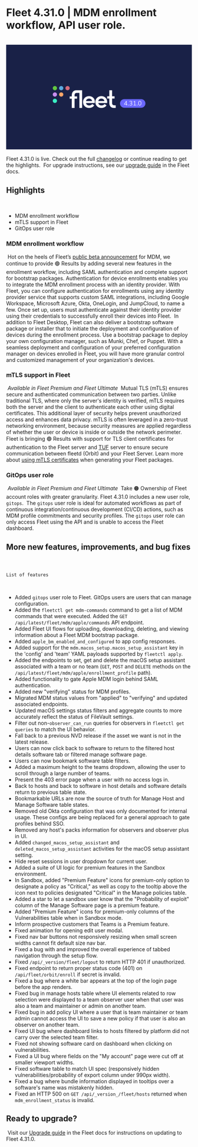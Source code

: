 # Fleet 4.31.0 | MDM enrollment workflow, API user role.
​
![Fleet 4.31.0](../website/assets/images/articles/fleet-4.31.0-1600x900@2x.png)

Fleet 4.31.0 is live. Check out the full [changelog](https://github.com/fleetdm/fleet/releases/tag/fleet-v4.31.0) or continue reading to get the highlights.
​
For upgrade instructions, see our [upgrade guide](https://fleetdm.com/docs/deploying/upgrading-fleet) in the Fleet docs.
​
​
## Highlights
​
​
​
* MDM enrollment workflow
* mTLS support in Fleet
* GitOps user role
​
​
### MDM enrollment workflow
​
Hot on the heels of Fleet’s [public beta announcement](https://fleetdm.com/releases/fleet-introduces-mdm) for MDM, we continue to provide 🟢 Results by adding several new features in the enrollment workflow, including SAML authentication and complete support for bootstrap packages.
​
Authentication for device enrollments enables you to integrate the MDM enrollment process with an identity provider. With Fleet, you can configure authentication for enrollments using any identity provider service that supports custom SAML integrations, including Google Workspace, Microsoft Azure, Okta, OneLogin, and JumpCloud, to name a few. Once set up, users must authenticate against their identity provider using their credentials to successfully enroll their devices into Fleet. 
​
In addition to Fleet Desktop, Fleet can also deliver a bootstrap software package or installer that to initiate the deployment and configuration of devices during the enrollment process. Use a bootstrap package to deploy your own configuration manager, such as Munki, Chef, or Puppet. With a seamless deployment and configuration of your preferred configuration manager on devices enrolled in Fleet, you will have more granular control and customized management of your organization's devices.
​
​
### mTLS support in Fleet
​
_Available in Fleet Premium and Fleet Ultimate_
​
Mutual TLS (mTLS) ensures secure and authenticated communication between two parties. Unlike traditional TLS, where only the server's identity is verified, mTLS requires both the server and the client to authenticate each other using digital certificates. This additional layer of security helps prevent unauthorized access and enhances data privacy. mTLS is often leveraged in a zero-trust networking environment, because security measures are applied regardless of whether the user or device is inside or outside the network perimeter.
​
Fleet is bringing 🟢 Results with support for TLS client certificates for authentication to the Fleet server and [TUF](https://theupdateframework.io/) server to ensure secure communication between fleetd (Orbit) and your Fleet Server. Learn more about [using mTLS certificates](https://fleetdm.com/docs/using-fleet/orbit#orbit-mtls-support) when generating your Fleet packages.
​
​
### GitOps user role
​
_Available in Fleet Premium and Fleet Ultimate_
​
Take 🟠 Ownership of Fleet account roles with greater granularity. Fleet 4.31.0 includes a new user role, `gitops`. 
​
The `gitops` user role is ideal for automated workflows as part of continuous integration/continuous development (CI/CD) actions, such as MDM profile commitments and security profiles. The `gitops` user role can only access Fleet using the API and is unable to access the Fleet dashboard.
​
​
## More new features, improvements, and bug fixes
​
​
#### 
    List of features
​
​
​
* Added `gitops` user role to Fleet. GitOps users are users that can manage configuration.
* Added the `fleetctl get mdm-commands` command to get a list of MDM commands that were executed. Added the `GET /api/latest/fleet/mdm/apple/commands` API endpoint.
* Added Fleet UI flows for uploading, downloading, deleting, and viewing information about a Fleet MDM bootstrap package.
* Added `apple_bm_enabled_and_configured` to app config responses.
* Added support for the `mdm.macos_setup.macos_setup_assistant` key in the 'config' and 'team' YAML payloads supported by `fleetctl apply`.
* Added the endpoints to set, get and delete the macOS setup assistant associated with a team or no team (`GET`, `POST` and `DELETE` methods on the `/api/latest/fleet/mdm/apple/enrollment_profile` path).
* Added functionality to gate Apple MDM login behind SAML authentication.
* Added new "verifying" status for MDM profiles.
* Migrated MDM status values from "applied" to "verifying" and updated associated endpoints.
* Updated macOS settings status filters and aggregate counts to more accurately reflect the status of FileVault settings.
* Filter out non-`observer_can_run` queries for observers in `fleetctl get queries` to match the UI behavior.
* Fall back to a previous NVD release if the asset we want is not in the latest release.
* Users can now click back to software to return to the filtered host details software tab or filtered manage software page.
* Users can now bookmark software table filters.
* Added a maximum height to the teams dropdown, allowing the user to scroll through a large number of teams.
* Present the 403 error page when a user with no access logs in.
* Back to hosts and back to software in host details and software details return to previous table state.
* Bookmarkable URLs are now the source of truth for Manage Host and Manage Software table states.
* Removed old Okta configuration that was only documented for internal usage. These configs are being replaced for a general approach to gate profiles behind SSO.
* Removed any host's packs information for observers and observer plus in UI.
* Added `changed_macos_setup_assistant` and `deleted_macos_setup_assistant` activities for the macOS setup assistant setting.
* Hide reset sessions in user dropdown for current user.
* Added a suite of UI logic for premium features in the Sandbox environment.
* In Sandbox, added "Premium Feature" icons for premium-only option to designate a policy as "Critical," as well as copy to the tooltip above the icon next to policies designated "Critical" in the Manage policies table.
* Added a star to let a sandbox user know that the "Probability of exploit" column of the Manage Software page is a premium feature.
* Added "Premium Feature" icons for premium-only columns of the Vulnerabilities table when in Sandbox mode.
* Inform prospective customers that Teams is a Premium feature.
* Fixed animation for opening edit user modal.
* Fixed nav bar buttons not responsively resizing when small screen widths cannot fit default size nav bar.
* Fixed a bug with and improved the overall experience of tabbed navigation through the setup flow.
* Fixed `/api/_version/fleet/logout` to return HTTP 401 if unauthorized.
* Fixed endpoint to return proper status code (401) on `/api/fleet/orbit/enroll` if secret is invalid.
* Fixed a bug where a white bar appears at the top of the login page before the app renders.
* Fixed bug in manage hosts table where UI elements related to row selection were displayed to a team observer user when that user was also a team and maintainer or admin on another team.
* Fixed bug in add policy UI where a user that is team maintainer or team admin cannot access the UI to save a new policy if that user is also an observer on another team.
* Fixed UI bug where dashboard links to hosts filtered by platform did not carry over the selected team filter.
* Fixed not showing software card on dashboard when clicking on vulnerabilities.
* Fixed a UI bug where fields on the "My account" page were cut off at smaller viewport widths.
* Fixed software table to match UI spec (responsively hidden vulnerabilities/probability of export column under 990px width).
* Fixed a bug where bundle information displayed in tooltips over a software's name was mistakenly hidden.
* Fixed an HTTP 500 on `GET /api/_version_/fleet/hosts` returned when `mdm_enrollment_status` is invalid.
​
​
## Ready to upgrade?
​
Visit our [Upgrade guide](https://fleetdm.com/docs/deploying/upgrading-fleet) in the Fleet docs for instructions on updating to Fleet 4.31.0.

<meta name="category" value="releases">
<meta name="authorFullName" value="JD Strong">
<meta name="authorGitHubUsername" value="spokanemac">
<meta name="publishedOn" value="2023-05-01">
<meta name="articleTitle" value="Fleet 4.31.0 |MDM enrollment workflow, API user role.">
<meta name="articleImageUrl" value="../website/assets/images/articles/fleet-4.31.0-1600x900@2x.png">
